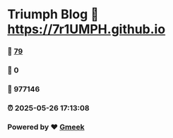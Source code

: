 # Triumph Blog :link: https://7r1UMPH.github.io 
### :page_facing_up: [79](https://7r1UMPH.github.io/tag.html) 
### :speech_balloon: 0 
### :hibiscus: 977146 
### :alarm_clock: 2025-05-26 17:13:08 
### Powered by :heart: [Gmeek](https://github.com/Meekdai/Gmeek)

